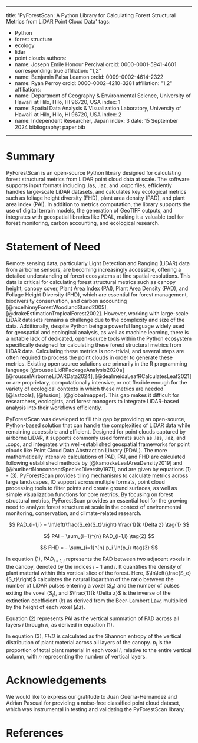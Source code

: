 
---
title: 'PyForestScan: A Python Library for Calculating Forest Structural Metrics from LiDAR Point Cloud Data'
tags:
  - Python
  - forest structure
  - ecology
  - lidar
  - point clouds
authors:
  - name: Joseph Emile Honour Percival
    orcid: 0000-0001-5941-4601
    corresponding: true
    affiliation: "1,2"
  - name: Benjamin Palsa Leamon
    orcid: 0009-0002-4614-2322
  - name: Ryan Perroy
    orcid: 0000-0002-4210-3281
    affiliation: "1,2"
affiliations:
 - name: Department of Geography & Environmental Science, University of Hawai‘i at Hilo, Hilo, HI 96720, USA
   index: 1
 - name: Spatial Data Analysis & Visualization Laboratory, University of Hawai‘i at Hilo, Hilo, HI 96720, USA
   index: 2
 - name: Independent Researcher, Japan
   index: 3
date: 15 September 2024
bibliography: paper.bib

---

# Summary

PyForestScan is an open-source Python library designed for calculating forest structural metrics from LiDAR point cloud data at scale. The software supports input formats including .las, .laz, and .copc files, efficiently handles large-scale LiDAR datasets, and calculates key ecological metrics such as foliage height diversity (FHD), plant area density (PAD), and plant area index (PAI). In addition to metrics computation, the library supports the use of digital terrain models, the generation of GeoTIFF outputs, and integrates with geospatial libraries like PDAL, making it a valuable tool for forest monitoring, carbon accounting, and ecological research.

# Statement of Need

Remote sensing data, particularly Light Detection and Ranging (LiDAR) data from airborne sensors, are becoming increasingly accessible, offering a detailed understanding of forest ecosystems at fine spatial resolutions. This data is critical for calculating forest structural metrics such as canopy height, canopy cover, Plant Area Index (PAI), Plant Area Density (PAD), and Foliage Height Diversity (FHD), which are essential for forest management, biodiversity conservation, and carbon accounting [@mcelhinnyForestWoodlandStand2005], [@drakeEstimationTropicalForest2002]. However, working with large-scale LiDAR datasets remains a challenge due to the complexity and size of the data. Additionally, despite Python being a powerful language widely used for geospatial and ecological analysis, as well as machine learning, there is a notable lack of dedicated, open-source tools within the Python ecosystem specifically designed for calculating these forest structural metrics from LiDAR data. Calculating these metrics is non-trivial, and several steps are often required to process the point clouds in order to generate these metrics. Existing open source solutions are primarily in the R programming language [@rousselLidRPackageAnalysis2020a] [@rousselAirborneLiDARData2024], [@dealmeidaLeafRCalculatesLeaf2021] or are proprietary, computationally intensive, or not flexible enough for the variety of ecological contexts in which these metrics are needed [@lastools], [@fusion], [@globalmapper]. This gap makes it difficult for researchers, ecologists, and forest managers to integrate LiDAR-based analysis into their workflows efficiently.

PyForestScan was developed to fill this gap by providing an open-source, Python-based solution that can handle the complexities of LiDAR data while remaining accessible and efficient. Designed for point clouds captured by airborne LiDAR, it supports commonly used formats such as .las, .laz, and .copc, and integrates with well-established geospatial frameworks for point clouds like Point Cloud Data Abstraction Library (PDAL). The more mathematically intensive calculations of PAD, PAI, and FHD are calculated following established methods by [@kamoskeLeafAreaDensity2019] and [@hurlbertNonconceptSpeciesDiversity1971], and are given by equations (1) - (3). PyForestScan provides tiling mechanisms to calculate metrics across large landscapes, IO support across multiple formats, point cloud processing tools to filter points and create ground surfaces, as well as simple visualization functions for core metrics. By focusing on forest structural metrics, PyForestScan provides an essential tool for the growing need to analyze forest structure at scale in the context of environmental monitoring, conservation, and climate-related research.


$$
  PAD_{i-1,i} = \ln\left(\frac{S_e}{S_t}\right) \frac{1}{k \Delta z}
  \tag{1}
$$

$$
  PAI = \sum_{i=1}^{n} PAD_{i-1,i}
  \tag{2}
$$

$$
  FHD = - \sum_{i=1}^{n} p_i \ln(p_i)
  \tag{3}
$$

In equation (1), $PAD_{i-1,i}$ represents the PAD between two adjacent voxels in the canopy, denoted by the indices $i-1$ and $i$. It quantifies the density of plant material within this vertical slice of the forest. Here, $\ln\left(\frac{S_e}{S_t}\right)$ calculates the natural logarithm of the ratio between the number of LiDAR pulses entering a voxel ($S_e$) and the number of pulses exiting the voxel ($S_t$), and $\frac{1}{k \Delta z}$ is the inverse of the extinction coefficient ($k$) as derived from the Beer-Lambert Law,  multiplied by the height of each voxel ($\Delta z$).

Equation (2) represents PAI as the vertical summation of PAD across all layers $i$ through $n$, as derived in equation (1).

In equation (3), $FHD$ is calculated as the Shannon entropy of the vertical distribution of plant material across all layers of the canopy. $p_i$ is the proportion of total plant material in each voxel $i$, relative to the entire vertical column, with $n$ representing the number of vertical layers. 

# Acknowledgements

We would like to express our gratitude to Juan Guerra-Hernandez and Adrian Pascual for providing a noise-free classified point cloud dataset, which was instrumental in testing and validating the PyForestScan library. 

# References



